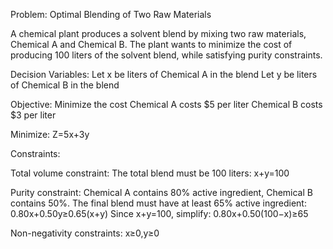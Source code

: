 Problem: 
Optimal Blending of Two Raw Materials

A chemical plant produces a solvent blend by mixing two raw materials, Chemical A and Chemical B. The plant wants to minimize the cost of producing 100 liters of the solvent blend, while satisfying purity constraints.

Decision Variables:
Let  x be liters of Chemical A in the blend
Let y be liters of Chemical B in the blend

Objective:
Minimize the cost
Chemical A costs $5 per liter
Chemical B costs $3 per liter

Minimize:
Z=5x+3y

Constraints:

Total volume constraint:
The total blend must be 100 liters:
x+y=100

Purity constraint:
Chemical A contains 80% active ingredient, Chemical B contains 50%. The final blend must have at least 65% active ingredient:
0.80x+0.50y≥0.65(x+y)
Since  x+y=100, simplify:
0.80x+0.50(100−x)≥65

Non-negativity constraints:
x≥0,y≥0
